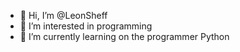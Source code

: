 - 👋 Hi, I’m @LeonSheff
- 👀 I’m interested in programming
- 🌱 I’m currently learning on the programmer Python

<!---
LeonSheff/LeonSheff is a ✨ special ✨ repository because its `README.md` (this file) appears on your GitHub profile.
You can click the Preview link to take a look at your changes.
--->
